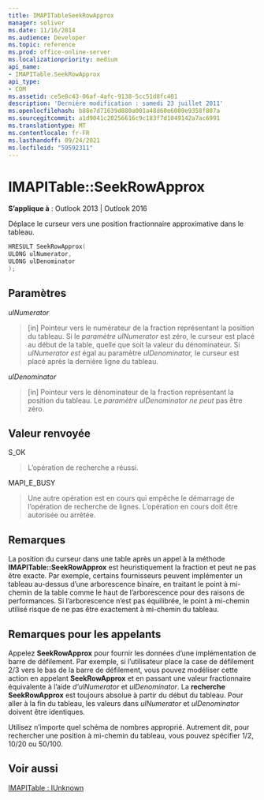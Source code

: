 ```yaml
---
title: IMAPITableSeekRowApprox
manager: soliver
ms.date: 11/16/2014
ms.audience: Developer
ms.topic: reference
ms.prod: office-online-server
ms.localizationpriority: medium
api_name:
- IMAPITable.SeekRowApprox
api_type:
- COM
ms.assetid: ce5e8c43-06af-4afc-9138-5cc51d8fc401
description: 'Derniére modification : samedi 23 juillet 2011'
ms.openlocfilehash: b88e7d71639d880a001a48d60e6089e9358f807a
ms.sourcegitcommit: a1d9041c20256616c9c183f7d1049142a7ac6991
ms.translationtype: MT
ms.contentlocale: fr-FR
ms.lasthandoff: 09/24/2021
ms.locfileid: "59592311"
---
```

# <a name="imapitableseekrowapprox"></a>IMAPITable::SeekRowApprox

  
  
**S’applique à** : Outlook 2013 | Outlook 2016 
  
Déplace le curseur vers une position fractionnaire approximative dans le tableau. 
  
```cpp
HRESULT SeekRowApprox(
ULONG ulNumerator,
ULONG ulDenominator
);
```

## <a name="parameters"></a>Paramètres

 _ulNumerator_
  
> [in] Pointeur vers le numérateur de la fraction représentant la position du tableau. Si le  _paramètre ulNumerator_ est zéro, le curseur est placé au début de la table, quelle que soit la valeur du dénominateur. Si  _ulNumerator est_ égal au paramètre  _ulDenominator,_ le curseur est placé après la dernière ligne du tableau. 
    
 _ulDenominator_
  
> [in] Pointeur vers le dénominateur de la fraction représentant la position du tableau. Le  _paramètre ulDenominator ne peut_ pas être zéro. 
    
## <a name="return-value"></a>Valeur renvoyée

S_OK 
  
> L’opération de recherche a réussi.
    
MAPI_E_BUSY 
  
> Une autre opération est en cours qui empêche le démarrage de l’opération de recherche de lignes. L’opération en cours doit être autorisée ou arrêtée.
    
## <a name="remarks"></a>Remarques

La position du curseur dans une table après un appel à la méthode **IMAPITable::SeekRowApprox** est heuristiquement la fraction et peut ne pas être exacte. Par exemple, certains fournisseurs peuvent implémenter un tableau au-dessus d’une arborescence binaire, en traitant le point à mi-chemin de la table comme le haut de l’arborescence pour des raisons de performances. Si l’arborescence n’est pas équilibrée, le point à mi-chemin utilisé risque de ne pas être exactement à mi-chemin du tableau. 
  
## <a name="notes-to-callers"></a>Remarques pour les appelants

Appelez **SeekRowApprox** pour fournir les données d’une implémentation de barre de défilement. Par exemple, si l’utilisateur place la case de défilement 2/3 vers le bas de la barre de défilement, vous pouvez modéliser cette action en appelant **SeekRowApprox** et en passant une valeur fractionnaire équivalente à l’aide  _d’ulNumerator_ et  _ulDenominator_. La **recherche SeekRowApprox** est toujours absolue à partir du début du tableau. Pour aller à la fin du tableau, les valeurs dans  _ulNumerator_ et  _ulDenominator_ doivent être identiques. 
  
Utilisez n’importe quel schéma de nombres approprié. Autrement dit, pour rechercher une position à mi-chemin du tableau, vous pouvez spécifier 1/2, 10/20 ou 50/100. 
  
## <a name="see-also"></a>Voir aussi



[IMAPITable : IUnknown](imapitableiunknown.md)

